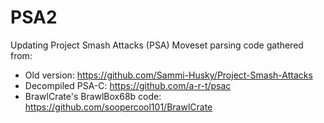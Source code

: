 ﻿# PSA2

Updating Project Smash Attacks (PSA)
Moveset parsing code gathered from:
- Old version: https://github.com/Sammi-Husky/Project-Smash-Attacks
- Decompiled PSA-C: https://github.com/a-r-t/psac
- BrawlCrate's BrawlBox68b code: https://github.com/soopercool101/BrawlCrate

